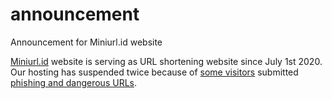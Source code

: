 # announcement
Announcement for Miniurl.id website

[Miniurl.id](https://miniurl.id) website is serving as URL shortening website since July 1st 2020. Our hosting has suspended twice because of [some visitors](https://github.com/miniurl/hosts#hosts) submitted [phishing and dangerous URLs](https://github.com/miniurl/hosts#hosts).

